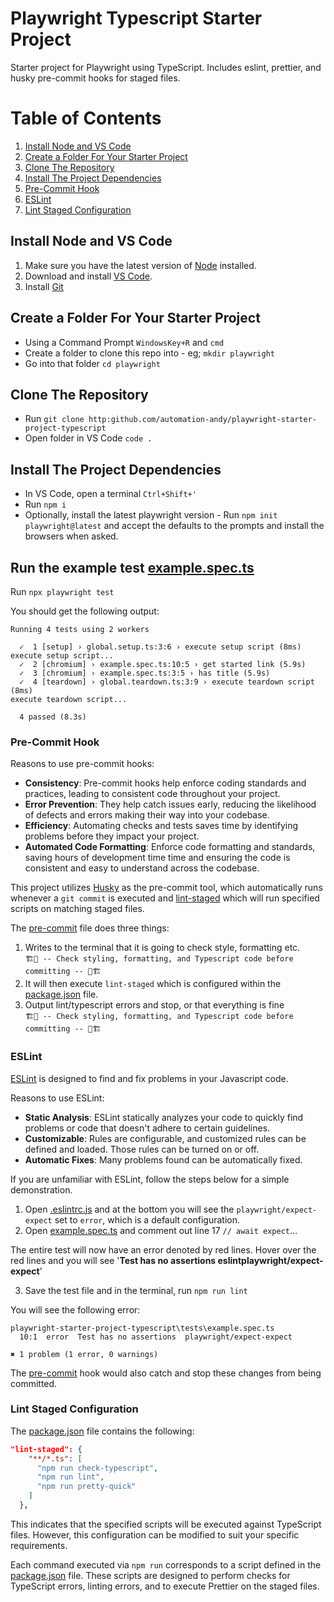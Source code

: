 # Playwright Typescript Starter Project

Starter project for Playwright using TypeScript.  Includes eslint, prettier, and husky pre-commit hooks for staged files.

# Table of Contents
1. [Install Node and VS Code](#install-node-and-vs-code)
2. [Create a Folder For Your Starter Project](#create-a-folder-for-your-starter-project)
3. [Clone The Repository](#clone-the-repository)
4. [Install The Project Dependencies](#install-the-project-dependencies)
5. [Pre-Commit Hook](#pre-commit-hook)
6. [ESLint](#eslint)
7. [Lint Staged Configuration](#lint-staged-configuration)


## Install Node and VS Code
1. Make sure you have the latest version of [Node](https://nodejs.org/en/download) installed.
2. Download and install [VS Code](https://code.visualstudio.com/download).
3. Install [Git](https://git-scm.com/book/en/v2/Getting-Started-Installing-Git)

## Create a Folder For Your Starter Project
* Using a Command Prompt `WindowsKey+R` and `cmd`
* Create a folder to clone this repo into - eg; `mkdir playwright`
* Go into that folder `cd playwright`

## Clone The Repository
* Run `git clone http:github.com/automation-andy/playwright-starter-project-typescript`
* Open folder in VS Code `code .`

## Install The Project Dependencies
* In VS Code, open a terminal `Ctrl+Shift+'`
* Run `npm i`
* Optionally, install the latest playwright version - Run `npm init playwright@latest` and accept the defaults to the prompts and install the browsers when asked.

## Run the example test [example.spec.ts](tests\example.spec.ts)
Run `npx playwright test`

You should get the following output:
```
Running 4 tests using 2 workers

  ✓  1 [setup] › global.setup.ts:3:6 › execute setup script (8ms)                                                                      
execute setup script...
  ✓  2 [chromium] › example.spec.ts:10:5 › get started link (5.9s)
  ✓  3 [chromium] › example.spec.ts:3:5 › has title (5.9s)
  ✓  4 [teardown] › global.teardown.ts:3:9 › execute teardown script (8ms)
execute teardown script...

  4 passed (8.3s)
```

### Pre-Commit Hook
Reasons to use pre-commit hooks:
* **Consistency**: Pre-commit hooks help enforce coding standards and practices, leading to consistent code throughout your project.
* **Error Prevention**: They help catch issues early, reducing the likelihood of defects and errors making their way into your codebase.
* **Efficiency**: Automating checks and tests saves time by identifying problems before they impact your project.
* **Automated Code Formatting**: Enforce code formatting and standards, saving hours of development time time and ensuring the code is consistent and easy to understand across the codebase. 

This project utilizes [Husky](https://www.npmjs.com/package/husky) as the pre-commit tool, which automatically runs whenever a `git commit` is executed and [lint-staged](https://www.npmjs.com/package/lint-staged) which will run specified scripts on matching staged files.


The [pre-commit](.husky/pre-commit) file does three things:
1. Writes to the terminal that it is going to check style, formatting etc.\
    `🏗️👷 -- Check styling, formatting, and Typescript code before committing -- 👷🏗️`
2. It will then execute `lint-staged` which is configured within the [package.json](package.json) file.
3. Output lint/typescript errors and stop, or that everything is fine\
    `🏗️👷 -- Check styling, formatting, and Typescript code before committing -- 👷🏗️`

### ESLint
[ESLint](https://eslint.org/) is designed to find and fix problems in your Javascript code.

Reasons to use ESLint:
* **Static Analysis**: ESLint statically analyzes your code to quickly find problems or code that doesn't adhere to certain guidelines.
* **Customizable**: Rules are configurable, and customized rules can be defined and loaded. Those rules can be turned on or off.
* **Automatic Fixes**: Many problems found can be automatically fixed.

If you are unfamiliar with ESLint, follow the steps below for a simple demonstration.
1. Open [.eslintrc.js](.eslintrc.js) and at the bottom you will see the `playwright/expect-expect` set to `error`, which is a default configuration.
2. Open [example.spec.ts](./tests/example.spec.ts) and comment out line 17 `// await expect`...

The entire test will now have an error denoted by red lines.  Hover over the red lines and you will see '**Test has no assertions eslintplaywright/expect-expect**'

3. Save the test file and in the terminal, run `npm run lint`

You will see the following error:
```
playwright-starter-project-typescript\tests\example.spec.ts
  10:1  error  Test has no assertions  playwright/expect-expect

✖ 1 problem (1 error, 0 warnings)
```

The [pre-commit](.husky/pre-commit) hook would also catch and stop these changes from being committed.


### Lint Staged Configuration
The [package.json](package.json) file contains the following:
```json
"lint-staged": {
    "**/*.ts": [
      "npm run check-typescript",
      "npm run lint",
      "npm run pretty-quick"
    ]
  },
```

This indicates that the specified scripts will be executed against TypeScript files. However, this configuration can be modified to suit your specific requirements.

Each command executed via `npm run` corresponds to a script defined in the [package.json](package.json) file. These scripts are designed to perform checks for TypeScript errors, linting errors, and to execute Prettier on the staged files.